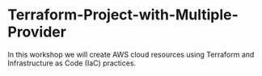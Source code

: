 # Terraform-Project-with-Multiple-Provider
In this workshop we will create AWS cloud resources using Terraform and Infrastructure as Code (IaC) practices.
